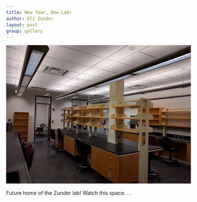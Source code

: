 ```yaml
---
title: New Year, New Lab!
author: Eli Zunder
layout: post
group: gallery
---
```

 <img src="/static/img/news/MR5_2220_empty.jpg" alt="MR5 2220 empty" class="img-responsive">

Future home of the Zunder lab!  Watch this space. . .